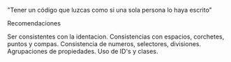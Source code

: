 "Tener un código que luzcas como si una sola persona lo haya escrito"

Recomendaciones

Ser consistentes con la identacion.
Consistencias con espacios, corchetes, puntos y compas.
Consistencia de numeros, selectores, divisiones.
Agrupaciones de propiedades.
Uso de ID's y clases.